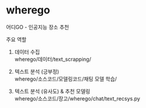 # wherego
어디GO - 인공지능 장소 추천


주요 역할
1. 데이터 수집 <br>
wherego/데이터/text_scrapping/

2. 텍스트 분석 (긍부정) <br> 
wherego/소스코드/모델링코드/채팅 모델 학습/

3. 텍스트 분석 (유사도) & 추천 모델링 <br>
wherego/소스코드/장고/wherego/chat/text_recsys.py 

